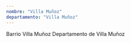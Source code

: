 ```yaml
---
nombre: "Villa Muñoz"
departamento: "Villa Muñoz"
---
```


Barrio Villa Muñoz
Departamento de Villa Muñoz
